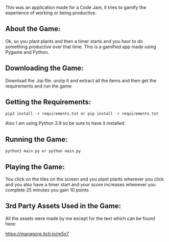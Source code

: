 This was an application made for a Code Jam, it tries to gamify the experience of working or being productive. 

## About the Game:
Ok, so you plant plants and then a timer starts and you havr to do something productive over that time. This is a gamified app made using Pygame and Python.

## Downloading the Game:
Download the .zip file. unzip it and extract all the items and then get the requirements and run the game

## Getting the Requirements:

```
pip3 install -r requirements.txt or pip install -r requirements.txt
```

Also I am using Python 3.9 so be sure to have it installed

## Running the Game:

```
python3 main.py or python main.py
```

## Playing the Game:

You click on the tiles on the screen and you plant plants wherever you click and you also have a timer start and your score increases whenever you complete 25 minutes you gain 10 points

## 3rd Party Assets Used in the Game:

All the assets were made by me except for the text which can be found here:

https://managore.itch.io/m5x7

